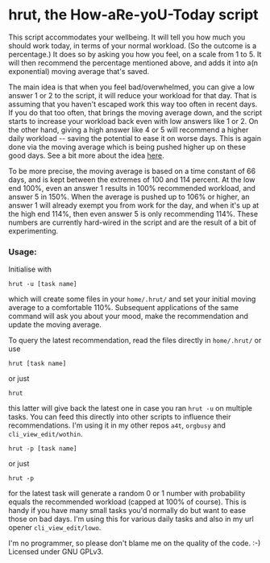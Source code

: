 # hrut, the How-aRe-yoU-Today script

This script accommodates your wellbeing. It will tell you how much you should work today, in terms of your normal workload. (So the outcome is a percentage.) It does so by asking you how you feel, on a scale from 1 to 5. It will then recommend the percentage mentioned above, and adds it into a(n exponential) moving average that's saved.

The main idea is that when you feel bad/overwhelmed, you can give a low answer 1 or 2 to the script, it will reduce your workload for that day. That is assuming that you haven't escaped work this way too often in recent days. If you do that too often, that brings the moving average down, and the script starts to increase your workload back even with low answers like 1 or 2. On the other hand, giving a high answer like 4 or 5 will recommend a higher daily workload -- saving the potential to ease it on worse days. This is again done via the moving average which is being pushed higher up on these good days. See a bit more about the idea [here](https://www.linkedin.com/pulse/work-how-you-today-script-marton-balazs).

To be more precise, the moving average is based on a time constant of 66 days, and is kept between the extremes of 100 and 114 percent. At the low end 100%, even an answer 1 results in 100% recommended workload, and answer 5 in 150%. When the average is pushed up to 106% or higher, an answer 1 will already exempt you from work for the day, and when it's up at the high end 114%, then even answer 5 is only recommending 114%. These numbers are currently hard-wired in the script and are the result of a bit of experimenting.

### Usage:

Initialise with

```
hrut -u [task name]
```

which will create some files in your `home/.hrut/` and set your initial moving average to a comfortable 110%. Subsequent applications of the same command will ask you about your mood, make the recommendation and update the moving average.

To query the latest recommendation, read the files directly in `home/.hrut/` or use

```
hrut [task name]
```

or just

```
hrut
```

this latter will give back the latest one in case you ran `hrut -u` on multiple tasks. You can feed this directly into other scripts to influence their recommendations. I'm using it in my other repos `a4t`, `orgbusy` and `cli_view_edit/wothin`.

```
hrut -p [task name]
```

or just

```
hrut -p
```

for the latest task will generate a random 0 or 1 number with probability equals the recommended workload (capped at 100% of course). This is handy if you have many small tasks you'd normally do but want to ease those on bad days. I'm using this for various daily tasks and also in my url opener `cli_view_edit/lowo`.

I'm no programmer, so please don't blame me on the quality of the code. :-) Licensed under GNU GPLv3.
